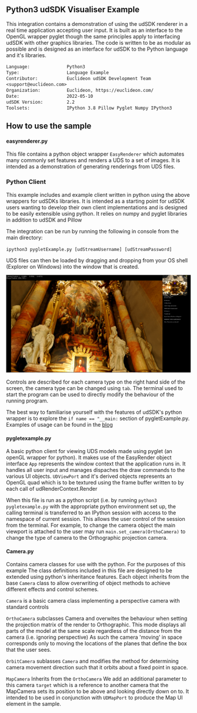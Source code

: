 ## Python3 udSDK Visualiser Example

<!-- TODO: Write a brief abstract explaining this sample -->
This integration contains a demonstration of using the udSDK renderer in a real time application accepting user input.
It is built as an interface to the OpenGL wrapper pyglet though the same principles apply to interfacing udSDK with other graphics libraries.
The code is written to be as modular as possible and is designed as an interface for udSDK to the Python language and it's libraries.

<!-- TODO: Fill this section below with metadata about this sample-->
```
Language:              Python3
Type:                  Language Example
Contributor:           Euclideon udSDK Development Team <support@euclideon.com>
Organization:          Euclideon, https://euclideon.com/
Date:                  2022-05-10
udSDK Version:         2.2
Toolsets:              IPython 3.8 Pillow Pyglet Numpy IPython3
```

## How to use the sample
<!-- TODO: Explain how this sample can be used and what is required to get it running -->

#### easyrenderer.py
This file contains a python object wrapper `EasyRenderer` which automates many commonly set features and renders a UDS 
to a set of images. It is intended as a demonstration of generating renderings from UDS files.

### Python Client

This example includes and example client written in python using the above wrappers for udSDKs libraries. It is intended as a starting point
for udSDK users wanting to develop their own client implementations and is designed to be easily extensible using python. It relies on numpy
and pyglet libraries in addition to udSDK and Pillow

The integration can be run by running the following in console from the main directory:

`ipython3 pygletExample.py [udStreamUsername] [udStreamPassword]`

UDS files can then be loaded by dragging and dropping from your OS shell (Explorer on Windows) into the window that is created.

![screenshot](/doc/clientScreenshot.png)

Controls are described for each camera type on the right hand side of the screen, the camera type can be changed using `tab`.
The terminal used to start the program can be used to directly modify the behaviour of the running program. 

The best way to familiarise yourself with the features of udSDK's python wrapper is to explore the `if name == "__main:` section of pygletExample.py. Examples of usage can be found in the [blog](https://www.euclideon.com/category/python/) 
#### pygletexample.py
A basic python client for viewing UDS models made using pyglet (an openGL wrapper for python). It makes use of the EasyRender object interface
`App` represents the window context that the application runs in. It handles all user input and manages dispaches the draw commands to the
various UI objects.
`UDViewPort` and it's derived objects represents an OpenGL quad which is to be textured using the frame buffer written to by each call of udRenderContext.Render

When this file is run as a python script (i.e. by running `python3 pygletexample.py` with the appropriate python environment set up, the calling
terminal is transferred to an IPython session with access to the namespace of current session. This allows the user control
of the session from the terminal. For example, to change the camera object the main viewport is attached to the user may run
`main.set_camera(OrthoCamera)` to change the type of camera to the Orthographic projection camera. 


#### Camera.py
Contains camera classes for use with the python. For the purposes of this example  The class definitions included in this file are designed to be extended using python's inheritance features.
Each object inherits from the base `Camera` class to allow overwriting of object methods to achieve different effects and control schemes.

`Camera` is a basic camera class implementing a perspective camera with standard controls


`OrthoCamera` subclasses Camera and overwites the behaviour when setting the projection matrix of the render to Orthographic.
This mode displays all parts of the model at the same scale regardless of the distance from the camera (i.e. ignoring perspective)
As such the camera 'moving' in space corresponds only to moving the locations of the planes that define the box that the user sees.


`OrbitCamera` sublasses `Camera` and modifies the method for determining camera movement direction such that it orbits about a fixed point in space.

`MapCamera` Inherits from the `OrthoCamera` We add an additional parameter to this camera `target` which
is a reference to another camera that the MapCamera sets its position to be above and looking directly down on to.
It intended to be used in conjunction with `UDMapPort` to produce the Map UI element in the sample.



<!-- End -->
